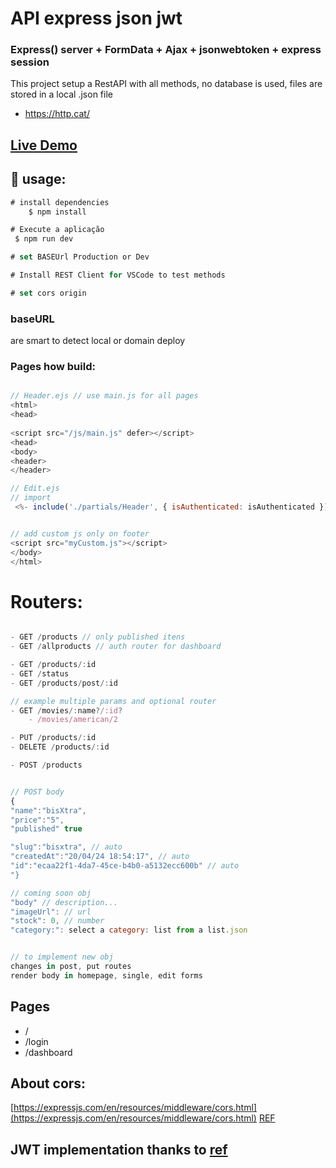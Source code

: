 # API express json jwt
### Express() server +  FormData + Ajax + jsonwebtoken + express session

This project setup a RestAPI with all methods, no database is used, files are stored in a local .json file

- https://http.cat/

## [Live Demo](https://api.gpdev.tech/)

## :rocket: usage:

```js
# install dependencies
    $ npm install

# Execute a aplicação
 $ npm run dev

# set BASEUrl Production or Dev

# Install REST Client for VSCode to test methods

# set cors origin 
```

### baseURL 
are smart to detect local or domain deploy

### Pages how build:

```js

// Header.ejs // use main.js for all pages
<html>
<head>
    
<script src="/js/main.js" defer></script>
<head>
<body>
<header>
</header>

// Edit.ejs
// import
 <%- include('./partials/Header', { isAuthenticated: isAuthenticated }); %>


// add custom js only on footer
<script src="myCustom.js"></script>
</body>
</html>
 ```


# Routers:

```js

- GET /products // only published itens
- GET /allproducts // auth router for dashboard

- GET /products/:id
- GET /status
- GET /products/post/:id

// example multiple params and optional router
- GET /movies/:name?/:id? 
    - /movies/american/2

- PUT /products/:id
- DELETE /products/:id

- POST /products


// POST body
{
"name":"bisXtra",
"price":"5",
"published" true

"slug":"bisxtra", // auto
"createdAt":"20/04/24 18:54:17", // auto 
"id":"ecaa22f1-4da7-45ce-b4b0-a5132ecc600b" // auto
"}

// coming soon obj
"body" // description...
"imageUrl": // url
"stock": 0, // number
"category:": select a category: list from a list.json


// to implement new obj
changes in post, put routes
render body in homepage, single, edit forms


```

## Pages

- /
- /login
- /dashboard



## About cors:

[https://expressjs.com/en/resources/middleware/cors.html](https://expressjs.com/en/resources/middleware/cors.html)
[REF](https://www.youtube.com/watch?v=fm4_EuCsQwg)

## JWT implementation thanks to [ref](https://www.luiztools.com.br/post/autenticacao-json-web-token-jwt-em-nodejs/)


